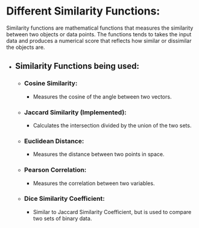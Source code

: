 # Different Similarity Functions:
Similarity functions are mathematical functions that measures the similarity between two objects or data points. The functions tends to takes the input data and produces a numerical score that reflects how similar or dissimilar the objects are.
- ## Similarity Functions being used:
	- ### Cosine Similarity:
		- Measures the cosine of the angle between two vectors.
	- ### Jaccard Similarity (Implemented):
		- Calculates the intersection divided by the union of the two sets.
	- ### Euclidean Distance:
		- Measures the distance between two points in space.
	- ### Pearson Correlation:
		- Measures the correlation between two variables. 
	- ### Dice Similarity Coefficient: 
		- Similar to Jaccard Similarity Coefficient, but is used to compare two sets of binary data.